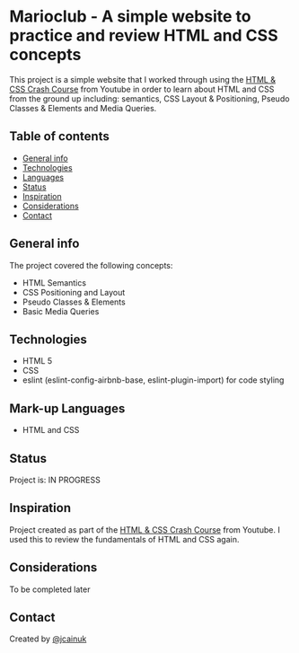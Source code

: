# Marioclub - A simple website to practice and review HTML and CSS concepts

This project is a simple website that I worked through using the [HTML & CSS Crash Course](https://www.youtube.com/watch?v=hu-q2zYwEYs) from Youtube in order to learn about HTML and CSS from the ground up including: semantics, CSS Layout & Positioning, Pseudo Classes & Elements and Media Queries.

## Table of contents

- [General info](#general-info)
- [Technologies](#technologies)
- [Languages](#languages)
- [Status](#status)
- [Inspiration](#inspiration)
- [Considerations](#Considerations)
- [Contact](#contact)

## General info

The project covered the following concepts:

- HTML Semantics
- CSS Positioning and Layout
- Pseudo Classes & Elements
- Basic Media Queries

## Technologies

- HTML 5
- CSS
- eslint (eslint-config-airbnb-base, eslint-plugin-import) for code styling

## Mark-up Languages

- HTML and CSS

## Status

Project is: IN PROGRESS

## Inspiration

Project created as part of the [HTML & CSS Crash Course](https://www.youtube.com/watch?v=hu-q2zYwEYs) from Youtube. I used this to review the fundamentals of HTML and CSS again.

## Considerations

To be completed later

## Contact

Created by [@jcainuk](https://twitter.com/jcainuk)
